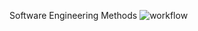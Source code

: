 Software Engineering Methods
![workflow](https://github.com/<AungPaingK>/<sem>/workflows/main.yml/badge.svg)